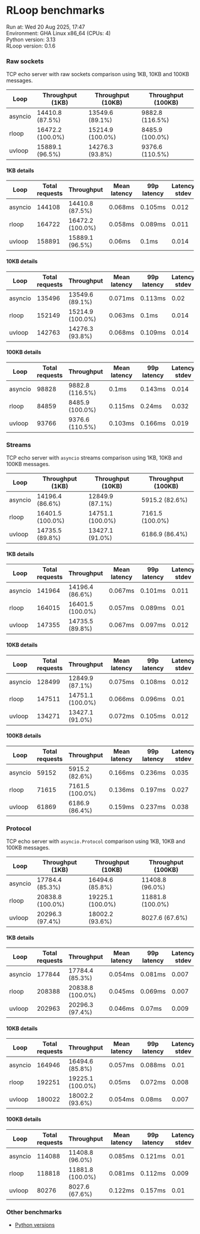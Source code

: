 # RLoop benchmarks

Run at: Wed 20 Aug 2025, 17:47    
Environment: GHA Linux x86_64 (CPUs: 4)    
Python version: 3.13    
RLoop version: 0.1.6    

### Raw sockets

TCP echo server with raw sockets comparison using 1KB, 10KB and 100KB messages.


| Loop | Throughput (1KB) | Throughput (10KB) | Throughput (100KB) |
| --- | --- | --- | --- |
| asyncio | 14410.8 (87.5%) | 13549.6 (89.1%) | 9882.8 (116.5%) | 
| rloop | 16472.2 (100.0%) | 15214.9 (100.0%) | 8485.9 (100.0%) | 
| uvloop | 15889.1 (96.5%) | 14276.3 (93.8%) | 9376.6 (110.5%) | 


#### 1KB details

| Loop | Total requests | Throughput | Mean latency | 99p latency | Latency stdev |
| --- | --- | --- | --- | --- | --- |
| asyncio | 144108 | 14410.8 (87.5%) | 0.068ms | 0.105ms | 0.012 |
| rloop | 164722 | 16472.2 (100.0%) | 0.058ms | 0.089ms | 0.011 |
| uvloop | 158891 | 15889.1 (96.5%) | 0.06ms | 0.1ms | 0.014 |


#### 10KB details

| Loop | Total requests | Throughput | Mean latency | 99p latency | Latency stdev |
| --- | --- | --- | --- | --- | --- |
| asyncio | 135496 | 13549.6 (89.1%) | 0.071ms | 0.113ms | 0.02 |
| rloop | 152149 | 15214.9 (100.0%) | 0.063ms | 0.1ms | 0.014 |
| uvloop | 142763 | 14276.3 (93.8%) | 0.068ms | 0.109ms | 0.014 |


#### 100KB details

| Loop | Total requests | Throughput | Mean latency | 99p latency | Latency stdev |
| --- | --- | --- | --- | --- | --- |
| asyncio | 98828 | 9882.8 (116.5%) | 0.1ms | 0.143ms | 0.014 |
| rloop | 84859 | 8485.9 (100.0%) | 0.115ms | 0.24ms | 0.032 |
| uvloop | 93766 | 9376.6 (110.5%) | 0.103ms | 0.166ms | 0.019 |


### Streams

TCP echo server with `asyncio` streams comparison using 1KB, 10KB and 100KB messages.


| Loop | Throughput (1KB) | Throughput (10KB) | Throughput (100KB) |
| --- | --- | --- | --- |
| asyncio | 14196.4 (86.6%) | 12849.9 (87.1%) | 5915.2 (82.6%) | 
| rloop | 16401.5 (100.0%) | 14751.1 (100.0%) | 7161.5 (100.0%) | 
| uvloop | 14735.5 (89.8%) | 13427.1 (91.0%) | 6186.9 (86.4%) | 


#### 1KB details

| Loop | Total requests | Throughput | Mean latency | 99p latency | Latency stdev |
| --- | --- | --- | --- | --- | --- |
| asyncio | 141964 | 14196.4 (86.6%) | 0.067ms | 0.101ms | 0.011 |
| rloop | 164015 | 16401.5 (100.0%) | 0.057ms | 0.089ms | 0.01 |
| uvloop | 147355 | 14735.5 (89.8%) | 0.067ms | 0.097ms | 0.012 |


#### 10KB details

| Loop | Total requests | Throughput | Mean latency | 99p latency | Latency stdev |
| --- | --- | --- | --- | --- | --- |
| asyncio | 128499 | 12849.9 (87.1%) | 0.075ms | 0.108ms | 0.012 |
| rloop | 147511 | 14751.1 (100.0%) | 0.066ms | 0.096ms | 0.01 |
| uvloop | 134271 | 13427.1 (91.0%) | 0.072ms | 0.105ms | 0.012 |


#### 100KB details

| Loop | Total requests | Throughput | Mean latency | 99p latency | Latency stdev |
| --- | --- | --- | --- | --- | --- |
| asyncio | 59152 | 5915.2 (82.6%) | 0.166ms | 0.236ms | 0.035 |
| rloop | 71615 | 7161.5 (100.0%) | 0.136ms | 0.197ms | 0.027 |
| uvloop | 61869 | 6186.9 (86.4%) | 0.159ms | 0.237ms | 0.038 |


### Protocol

TCP echo server with `asyncio.Protocol` comparison using 1KB, 10KB and 100KB messages.


| Loop | Throughput (1KB) | Throughput (10KB) | Throughput (100KB) |
| --- | --- | --- | --- |
| asyncio | 17784.4 (85.3%) | 16494.6 (85.8%) | 11408.8 (96.0%) | 
| rloop | 20838.8 (100.0%) | 19225.1 (100.0%) | 11881.8 (100.0%) | 
| uvloop | 20296.3 (97.4%) | 18002.2 (93.6%) | 8027.6 (67.6%) | 


#### 1KB details

| Loop | Total requests | Throughput | Mean latency | 99p latency | Latency stdev |
| --- | --- | --- | --- | --- | --- |
| asyncio | 177844 | 17784.4 (85.3%) | 0.054ms | 0.081ms | 0.007 |
| rloop | 208388 | 20838.8 (100.0%) | 0.045ms | 0.069ms | 0.007 |
| uvloop | 202963 | 20296.3 (97.4%) | 0.046ms | 0.07ms | 0.009 |


#### 10KB details

| Loop | Total requests | Throughput | Mean latency | 99p latency | Latency stdev |
| --- | --- | --- | --- | --- | --- |
| asyncio | 164946 | 16494.6 (85.8%) | 0.057ms | 0.088ms | 0.01 |
| rloop | 192251 | 19225.1 (100.0%) | 0.05ms | 0.072ms | 0.008 |
| uvloop | 180022 | 18002.2 (93.6%) | 0.054ms | 0.08ms | 0.007 |


#### 100KB details

| Loop | Total requests | Throughput | Mean latency | 99p latency | Latency stdev |
| --- | --- | --- | --- | --- | --- |
| asyncio | 114088 | 11408.8 (96.0%) | 0.085ms | 0.121ms | 0.01 |
| rloop | 118818 | 11881.8 (100.0%) | 0.081ms | 0.112ms | 0.009 |
| uvloop | 80276 | 8027.6 (67.6%) | 0.122ms | 0.157ms | 0.01 |


### Other benchmarks

- [Python versions](./pyver.md)

